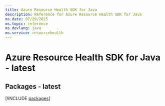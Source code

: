 ```yaml
---
title: Azure Resource Health SDK for Java
description: Reference for Azure Resource Health SDK for Java
ms.date: 07/29/2025
ms.topic: reference
ms.devlang: java
ms.service: resourcehealth
---
```

# Azure Resource Health SDK for Java - latest
## Packages - latest
[!INCLUDE [packages](resource-health-index.md)]